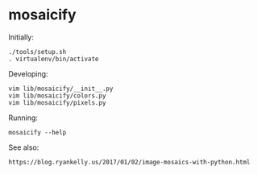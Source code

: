 mosaicify
=========

Initially:

    ./tools/setup.sh
    . virtualenv/bin/activate

Developing:

    vim lib/mosaicify/__init__.py
    vim lib/mosaicify/colors.py
    vim lib/mosaicify/pixels.py

Running:

    mosaicify --help

See also:

    https://blog.ryankelly.us/2017/01/02/image-mosaics-with-python.html
